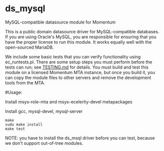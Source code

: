 # ds_mysql
MySQL-compatible datasource module for Momentum

This is a public domain datasource driver for MySQL-compatible
databases. If you are using Oracle's MySQL, you are responsible for
ensuring that you have the proper license to run this module. It works
equally well with the open-sourced MariaDB.

We include some basic tests that you can verify functionality using
ec_runtests.pl. There are some setup steps you must perform before the
tests can run; see [TESTING.md](TESTING.md) for details. You must build and test this
module on a licensed Momentum MTA instance, but once you build it, you can
copy the module files to other servers and remove the development tools from
the MTA.

#Usage:

Install msys-role-mta and msys-ecelerity-devel metapackages

Install gcc, mysql-devel, mysql-server

    make
    sudo make install
    make test

NOTE: you have to install the ds_msql driver before you can test, because we
don't support out-of-tree modules.